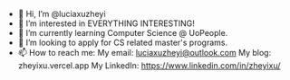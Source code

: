 - 👋 Hi, I’m @luciaxuzheyi
- 👀 I’m interested in EVERYTHING INTERESTING!
- 🌱 I’m currently learning Computer Science @ UoPeople.
- 💞️ I’m looking to apply for CS related master's programs.
- 📫 How to reach me:
      My email: luciaxuzheyi@outlook.com
      My blog: zheyixu.vercel.app
      My LinkedIn: https://www.linkedin.com/in/zheyixu/

<!---
luciaxuzheyi/luciaxuzheyi is a ✨ special ✨ repository because its `README.md` (this file) appears on your GitHub profile.
You can click the Preview link to take a look at your changes.
--->
